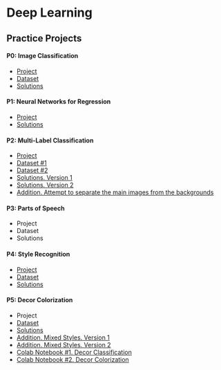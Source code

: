 # Deep Learning
## Practice Projects

#### P0: Image Classification
- [Project](https://olgabelitskaya.github.io/DL_PP0.html)
- [Dataset](https://www.kaggle.com/olgabelitskaya/flower-color-images)
- [Solutions](https://olgabelitskaya.github.io/DL_PP0_Solutions.html)

#### P1: Neural Networks for Regression
- [Project](https://olgabelitskaya.github.io/DL_PP1.html)
- [Solutions](https://olgabelitskaya.github.io/DL_PP1_Solutions.html)

#### P2: Multi-Label Classification
- [Project](https://olgabelitskaya.github.io/DL_PP2.html)
- [Dataset #1](https://www.kaggle.com/olgabelitskaya/classification-of-handwritten-letters)
- [Dataset #2](https://www.kaggle.com/olgabelitskaya/handwritten-letters-2)
- [Solutions. Version 1](https://olgabelitskaya.github.io/DL_PP2_Solutions.html)
- [Solutions. Version 2](https://olgabelitskaya.github.io/DL_PP2_Solutions_V2.html)
- [Addition. Attempt to separate the main images from the backgrounds](https://olgabelitskaya.github.io/DL_PP2_Additional.html)

#### P3: Parts of Speech
- Project
- Dataset
- Solutions

#### P4: Style Recognition
- [Project](https://olgabelitskaya.github.io/DL_PP4.html)
- [Dataset](https://www.kaggle.com/olgabelitskaya/style-color-images)
- [Solutions](https://olgabelitskaya.github.io/DL_PP4_Solutions.html)

#### P5: Decor Colorization
- Project
- [Dataset](https://www.kaggle.com/olgabelitskaya/traditional-decor-patterns)
- [Solutions](https://olgabelitskaya.github.io/DL_PP5_Solutions.html)
- [Addition. Mixed Styles. Version 1](https://olgabelitskaya.github.io/DL_PP5_Additional.html)
- [Addition. Mixed Styles. Version 2](https://olgabelitskaya.github.io/DL_PP5_Additional_V2.html)
- [Colab Notebook #1. Decor Classification](https://drive.google.com/open?id=1Tt3qZePsf2P6kNNao-hQ58DlG71Abj5a)
- [Colab Notebook #2. Decor Colorization](https://drive.google.com/open?id=1Is0ll753U0dlR2RhQVwelaegRFhkvoxw)